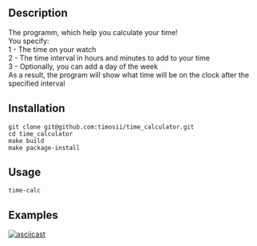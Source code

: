 ## Description
The programm, which help you calculate your time!  
You specify:  
1 - The time on your watch  
2 - The time interval in hours and minutes to add to your time  
3 - Optionally, you can add a day of the week  
As a result, the program will show what time will be on the clock after the specified interval  

## Installation
```
git clone git@github.com:timosii/time_calculator.git
cd time_calculator
make build
make package-install
```
## Usage
`time-calc`
## Examples
[![asciicast](https://asciinema.org/a/03eUJQrFQwnJjHeQhm1Tait0v.svg)](https://asciinema.org/a/03eUJQrFQwnJjHeQhm1Tait0v)
